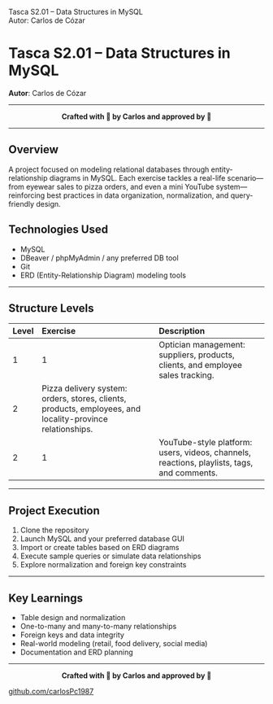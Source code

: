 Tasca S2.01 – Data Structures in MySQL  
Autor: Carlos de Cózar



# Tasca S2.01 – Data Structures in MySQL
**Autor**: Carlos de Cózar

---

<p align="center">
  <b>Crafted with 💛 by Carlos and approved by 🦆</b>
</p>

---

## Overview
A project focused on modeling relational databases through entity-relationship diagrams in MySQL. Each exercise tackles a real-life scenario—from eyewear sales to pizza orders, and even a mini YouTube system—reinforcing best practices in data organization, normalization, and query-friendly design.

## Technologies Used
* MySQL
* DBeaver / phpMyAdmin / any preferred DB tool
* Git
* ERD (Entity-Relationship Diagram) modeling tools

---

## Structure Levels

| Level | Exercise | Description |
| :---- | :------- | :---------- |
| 1     | 1        | Optician management: suppliers, products, clients, and employee sales tracking. |
| 2     | Pizza delivery system: orders, stores, clients, products, employees, and locality-province relationships. |
| 2     | 1        | YouTube-style platform: users, videos, channels, reactions, playlists, tags, and comments. |

---

## Project Execution
1.  Clone the repository
2.  Launch MySQL and your preferred database GUI
3.  Import or create tables based on ERD diagrams
4.  Execute sample queries or simulate data relationships
5.  Explore normalization and foreign key constraints

---

## Key Learnings
* Table design and normalization
* One-to-many and many-to-many relationships
* Foreign keys and data integrity
* Real-world modeling (retail, food delivery, social media)
* Documentation and ERD planning

---

<p align="center">
  <b>Crafted with 💛 by Carlos and approved by 🦆</b>
</p>

[github.com/carlosPc1987](https://github.com/carlosPc1987)





















